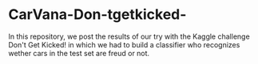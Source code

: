 # CarVana-Don-tgetkicked-
In this repository, we post the results of our try with the Kaggle challenge Don't Get Kicked! in which we had to build a classifier who recognizes wether cars in the test set are freud or not.

